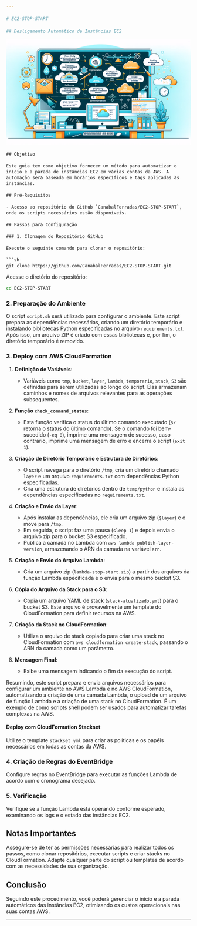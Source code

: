 ```yaml
---

# EC2-STOP-START

## Desligamento Automático de Instâncias EC2

```
![EC2-STOP-START](img.png)
```
## Objetivo

Este guia tem como objetivo fornecer um método para automatizar o início e a parada de instâncias EC2 em várias contas da AWS. A automação será baseada em horários específicos e tags aplicadas às instâncias.

## Pré-Requisitos

- Acesso ao repositório do GitHub `CanabalFerradas/EC2-STOP-START`, onde os scripts necessários estão disponíveis.

## Passos para Configuração

### 1. Clonagem do Repositório GitHub

Execute o seguinte comando para clonar o repositório:

```sh
git clone https://github.com/CanabalFerradas/EC2-STOP-START.git
```

Acesse o diretório do repositório:

```sh
cd EC2-STOP-START
```

### 2. Preparação do Ambiente

O script `script.sh` será utilizado para configurar o ambiente. Este script prepara as dependências necessárias, criando um diretório temporário e instalando bibliotecas Python especificadas no arquivo `requirements.txt`. Após isso, um arquivo ZIP é criado com essas bibliotecas e, por fim, o diretório temporário é removido.

### 3. Deploy com AWS CloudFormation

1. **Definição de Variáveis**:
   - Variáveis como `tmp`, `bucket`, `layer`, `lambda`, `temporario`, `stack`, `S3` são definidas para serem utilizadas ao longo do script. Elas armazenam caminhos e nomes de arquivos relevantes para as operações subsequentes.

2. **Função `check_command_status`**:
   - Esta função verifica o status do último comando executado (`$?` retorna o status do último comando). Se o comando foi bem-sucedido (`-eq 0`), imprime uma mensagem de sucesso, caso contrário, imprime uma mensagem de erro e encerra o script (`exit 1`).

3. **Criação de Diretório Temporário e Estrutura de Diretórios**:
   - O script navega para o diretório `/tmp`, cria um diretório chamado `layer` e um arquivo `requirements.txt` com dependências Python especificadas.
   - Cria uma estrutura de diretórios dentro de `temp/python` e instala as dependências especificadas no `requirements.txt`.

4. **Criação e Envio da Layer**:
   - Após instalar as dependências, ele cria um arquivo zip (`$layer`) e o move para `/tmp`.
   - Em seguida, o script faz uma pausa (`sleep 1`) e depois envia o arquivo zip para o bucket S3 especificado.
   - Publica a camada no Lambda com `aws lambda publish-layer-version`, armazenando o ARN da camada na variável `arn`.

5. **Criação e Envio do Arquivo Lambda**:
   - Cria um arquivo zip (`lambda-stop-start.zip`) a partir dos arquivos da função Lambda especificada e o envia para o mesmo bucket S3.

6. **Cópia do Arquivo da Stack para o S3**:
   - Copia um arquivo YAML de stack (`stack-atualizado.yml`) para o bucket S3. Este arquivo é provavelmente um template do CloudFormation para definir recursos na AWS.

7. **Criação da Stack no CloudFormation**:
   - Utiliza o arquivo de stack copiado para criar uma stack no CloudFormation com `aws cloudformation create-stack`, passando o ARN da camada como um parâmetro.

8. **Mensagem Final**:
   - Exibe uma mensagem indicando o fim da execução do script.

Resumindo, este script prepara e envia arquivos necessários para configurar um ambiente no AWS Lambda e no AWS CloudFormation, automatizando a criação de uma camada Lambda, o upload de um arquivo de função Lambda e a criação de uma stack no CloudFormation. É um exemplo de como scripts shell podem ser usados para automatizar tarefas complexas na AWS.

#### Deploy com CloudFormation Stackset

Utilize o template `stackset.yml` para criar as políticas e os papéis necessários em todas as contas da AWS.

### 4. Criação de Regras do EventBridge

Configure regras no EventBridge para executar as funções Lambda de acordo com o cronograma desejado.

### 5. Verificação

Verifique se a função Lambda está operando conforme esperado, examinando os logs e o estado das instâncias EC2.

## Notas Importantes

Assegure-se de ter as permissões necessárias para realizar todos os passos, como clonar repositórios, executar scripts e criar stacks no CloudFormation. Adapte qualquer parte do script ou templates de acordo com as necessidades de sua organização.

## Conclusão

Seguindo este procedimento, você poderá gerenciar o início e a parada automáticos das instâncias EC2, otimizando os custos operacionais nas suas contas AWS.

---
```


